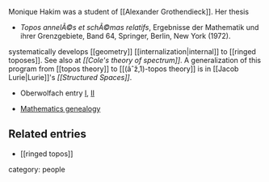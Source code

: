 
Monique Hakim was a student of [[Alexander Grothendieck]]. Her thesis

* _Topos annelÃ©s et schÃ©mas relatifs_, Ergebnisse der Mathematik und ihrer Grenzgebiete, Band 64, Springer, Berlin, New York (1972). 

systematically develops [[geometry]] [[internalization|internal]] to [[ringed toposes]]. See also at _[[Cole's theory of spectrum]]_. A generalization of this program from [[topos theory]] to [[(âˆž,1)-topos theory]] is in [[Jacob Lurie|Lurie]]'s _[[Structured Spaces]]_.

* Oberwolfach entry [I](http://owpdb.mfo.de/detail?photo_id=1572), [II](http://owpdb.mfo.de/person_detail?id=1518)

* [Mathematics genealogy](http://www.genealogy.math.ndsu.nodak.edu/id.php?id=130211)


## Related entries

* [[ringed topos]]

category: people

